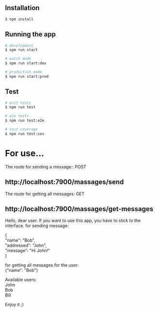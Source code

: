 ## Installation

```bash
$ npm install
```

## Running the app

```bash
# development
$ npm run start

# watch mode
$ npm run start:dev

# production mode
$ npm run start:prod
```

## Test

```bash
# unit tests
$ npm run test

# e2e tests
$ npm run test:e2e

# test coverage
$ npm run test:cov
```
# For use...
The route for sending a message::
POST
## http://localhost:7900/massages/send

The route for getting all messages:
GET
## http://localhost:7900/massages/get-messages

Hello, dear user. If you want to use this app, you have to stick to the interface.
for sending message:

{  
"name": "Bob",  
"addressed": "John",  
"message": "Hi John!"  
}

for getting all messages for the user:   
{"name": "Bob"}

Available users:  
John  
Bob  
Bill  

Enjoy it ;)